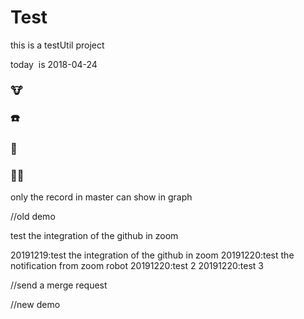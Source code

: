 # Test
this is a testUtil project

today  is 2018-04-24
###  :cow:  ###
###  :phone:  ###
###  :tiger: ###
###  :dog::rabbit: ###
only the record in master can show in graph 


//old demo

test the integration of the github in zoom

20191219:test the integration of the github in zoom
20191220:test the notification from zoom robot 
20191220:test 2
20191220:test 3

//send  a merge request 





//new demo 